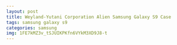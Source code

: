```yaml
---
layout: post
title: Weyland-Yutani Corporation Alien Samsung Galaxy S9 Case
tags: samsung galaxy s9
categories: samsung
img: 1FE7kMZ3v_tSJUIKPKfn6VYkM3XD9J8-t
---
```

